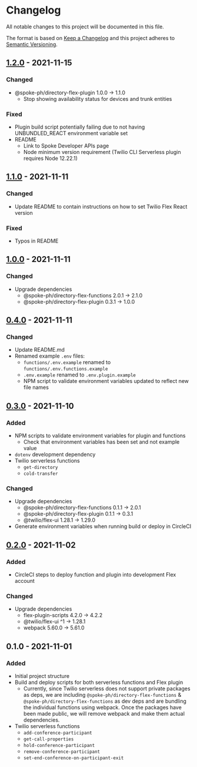 # Changelog

All notable changes to this project will be documented in this file.

The format is based on [Keep a Changelog](http://keepachangelog.com/)
and this project adheres to [Semantic Versioning](http://semver.org/).

## [1.2.0] - 2021-11-15
### Changed
- @spoke-ph/directory-flex-plugin   1.0.0  →   1.1.0
  - Stop showing availability status for devices and trunk entities

### Fixed
- Plugin build script potentially failing due to not having UNBUNDLED_REACT environment variable set
- README
  - Link to Spoke Developer APIs page
  - Node minimum version requirement (Twilio CLI Serverless plugin requires Node 12.22.1)

## [1.1.0] - 2021-11-11
### Changed
- Update README to contain instructions on how to set Twilio Flex React version

### Fixed
- Typos in README

## [1.0.0] - 2021-11-11
### Changed
- Upgrade dependencies
  - @spoke-ph/directory-flex-functions   2.0.1  →   2.1.0
  - @spoke-ph/directory-flex-plugin      0.3.1  →   1.0.0

## [0.4.0] - 2021-11-11
### Changed
- Update README.md
- Renamed example `.env` files:
  - `functions/.env.example` renamed to `functions/.env.functions.example`
  - `.env.example` renamed to `.env.plugin.example`
  - NPM script to validate environment variables updated to reflect new file names

## [0.3.0] - 2021-11-10
### Added
- NPM scripts to validate environment variables for plugin and functions
  - Check that environment variables has been set and not example value
- `dotenv` development dependency
- Twilio serverless functions
  - `get-directory`
  - `cold-transfer`

### Changed
- Upgrade dependencies
  - @spoke-ph/directory-flex-functions   0.1.1  →   2.0.1
  - @spoke-ph/directory-flex-plugin      0.1.1  →   0.3.1
  - @twilio/flex-ui                     1.28.1  →  1.29.0
- Generate environment variables when running build or deploy in CircleCI

## [0.2.0] - 2021-11-02
### Added
- CircleCI steps to deploy function and plugin into development Flex account

### Changed
- Upgrade dependencies
  - flex-plugin-scripts                  4.2.0  →   4.2.2
  - @twilio/flex-ui                         ^1  →  1.28.1
  - webpack                             5.60.0  →  5.61.0

## 0.1.0 - 2021-11-01
### Added
- Initial project structure
- Build and deploy scripts for both serverless functions and Flex plugin
  - Currently, since Twilio serverless does not support private packages as deps, we are including `@spoke-ph/directory-flex-functions` & `@spoke-ph/directory-flex-functions` as dev deps and are bundling the individual functions using webpack. Once the packages have been made public, we will remove webpack and make them actual dependencies.
- Twilio serverless functions
  - `add-conference-participant`
  - `get-call-properties`
  - `hold-conference-participant`
  - `remove-conference-participant`
  - `set-end-conference-on-participant-exit`

[1.2.0]: https://github.com/spoke-ph/twilio-flex-spoke-directory-plugin/compare/v1.1.0...v1.2.0
[1.1.0]: https://github.com/spoke-ph/twilio-flex-spoke-directory-plugin/compare/v1.0.0...v1.1.0
[1.0.0]: https://github.com/spoke-ph/twilio-flex-spoke-directory-plugin/compare/v0.4.0...v1.0.0
[0.4.0]: https://github.com/spoke-ph/twilio-flex-spoke-directory-plugin/compare/v0.3.0...v0.4.0
[0.3.0]: https://github.com/spoke-ph/twilio-flex-spoke-directory-plugin/compare/v0.2.0...v0.3.0
[0.2.0]: https://github.com/spoke-ph/twilio-flex-spoke-directory-plugin/compare/v0.1.0...v0.2.0
